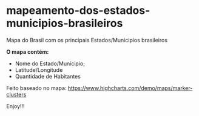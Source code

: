 # mapeamento-dos-estados-municipios-brasileiros

Mapa do Brasil com os principais Estados/Municipios brasileiros

<b>O mapa contém:</b>
- Nome do Estado/Munícipio;
- Latitude/Longitude
- Quantidade de Habitantes

Feito baseado no mapa: https://www.highcharts.com/demo/maps/marker-clusters

Enjoy!!! 
